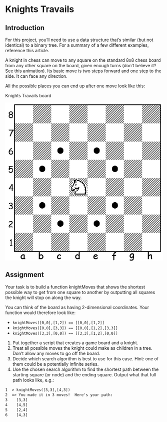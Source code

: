 # Knights Travails

## Introduction

For this project, you’ll need to use a data structure that’s similar (but not identical) to a binary tree. For a summary of a few different examples, reference this article.

A knight in chess can move to any square on the standard 8x8 chess board from any other square on the board, given enough turns (don’t believe it? See this animation). Its basic move is two steps forward and one step to the side. It can face any direction.

All the possible places you can end up after one move look like this:

Knights Travails board

![Chess Board](./assets/01.png 'Knights Travails Example')

## Assignment

Your task is to build a function knightMoves that shows the shortest possible way to get from one square to another by outputting all squares the knight will stop on along the way.

You can think of the board as having 2-dimensional coordinates. Your function would therefore look like:

- `knightMoves([0,0],[1,2]) == [[0,0],[1,2]]`
- `knightMoves([0,0],[3,3]) == [[0,0],[1,2],[3,3]]`
- `knightMoves([3,3],[0,0]) == [[3,3],[1,2],[0,0]]`

1. Put together a script that creates a game board and a knight.
2. Treat all possible moves the knight could make as children in a tree. Don’t allow any moves to go off the board.
3. Decide which search algorithm is best to use for this case. Hint: one of them could be a potentially infinite series.
4. Use the chosen search algorithm to find the shortest path between the starting square (or node) and the ending square. Output what that full path looks like, e.g.:

```
1  > knightMoves([3,3],[4,3])
2  => You made it in 3 moves!  Here's your path:
3    [3,3]
4    [4,5]
5    [2,4]
6    [4,3]
```
